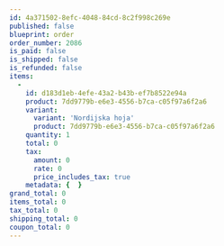```yaml
---
id: 4a371502-8efc-4048-84cd-8c2f998c269e
published: false
blueprint: order
order_number: 2086
is_paid: false
is_shipped: false
is_refunded: false
items:
  -
    id: d183d1eb-4efe-43a2-b43b-ef7b8522e94a
    product: 7dd9779b-e6e3-4556-b7ca-c05f97a6f2a6
    variant:
      variant: 'Nordijska hoja'
      product: 7dd9779b-e6e3-4556-b7ca-c05f97a6f2a6
    quantity: 1
    total: 0
    tax:
      amount: 0
      rate: 0
      price_includes_tax: true
    metadata: {  }
grand_total: 0
items_total: 0
tax_total: 0
shipping_total: 0
coupon_total: 0
---
```


